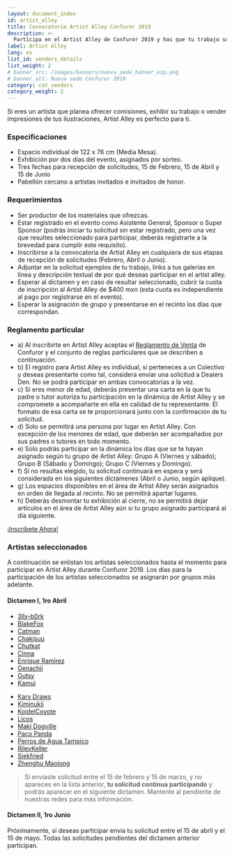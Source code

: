 ```yaml
---
layout: document_index
id: artist_alley
title: Convocatoria Artist Alley Confuror 2019
description: >-
  Participa en el Artist Alley de Confuror 2019 y has que tu trabajo se conozca. Más detalles aquí.
label: Artist Alley
lang: es
list_id: vendors_details
list_weight: 2
# banner_src: /images/banners/nueva_sede_banner_esp.png
# banner_alt: Nueva sede Confuror 2019
category: cat_vendors
category_weight: 2
---
```


Si eres un artista que planea ofrecer comisiones, exhibir su trabajo o vender impresiones de tus ilustraciones, Artist Alley es perfecto para ti.

### Especificaciones

- Espacio individual de 122 x 76 cm (Media Mesa).
- Exhibición por dos días del evento, asignados por sorteo.
- Tres fechas para recepción de solicitudes, 15 de Febrero, 15 de Abril y 15 de Junio
- Pabellón cercano a artistas invitados e invitados de honor.

### Requerimientos

- Ser productor de los materiales que ofrezcas.
- Estar registrado en el evento como Asistente General, Sponsor o Super Sponsor (podrás iniciar tu solicitud sin estar registrado, pero una vez que resultes seleccionado para participar, deberás registrarte a la brevedad para cumplir este requisito).
- Inscribirse a la convocatoria de Artist Alley en cualquiera de sus etapas de recepción de solicitudes (Febrero, Abril o Junio).
- Adjuntar en la solicitud ejemplos de tu trabajo, links a tus galerías en línea y descripción textual de por qué deseas participar en el artist alley.
- Esperar al dictamen y en caso de resultar seleccionado, cubrir la cuota de inscripción al Artist Alley de $400 mxn (esta cuota es independiente al pago por registrarse en el evento).
- Esperar la asignación de grupo y presentarse en el recinto los días que correspondan.

### Reglamento particular
- a) Al inscribirte en Artist Alley aceptas el [Reglamento de Venta](/es/acerca_de/ventas/) de Confuror y el conjunto de reglas particulares que se describen a continuación.
- b) El registro para Artist Alley es individual, si perteneces a un Colectivo y deseas presentarte como tal, considera enviar una solicitud a Dealers Den. No se podrá participar en ambas convocatorias a la vez.
- c) Si eres menor de edad, deberás presentar una carta en la que tu padre o tutor autoriza tu participación en la dinámica de Artist Alley y se compromete a acompañarte en ella en calidad de tu representante. El formato de esa carta se te proporcionará junto con la confirmación de tu solicitud.
- d) Solo se permitirá una persona por lugar en Artist Alley. Con excepción de los menores de edad, que deberán ser acompañados por sus padres o tutores en todo momento.
- e) Solo podrás participar en la dinámica los días que se te hayan asignado según tu grupo de Artist Alley: Grupo A (Viernes y sábado); Grupo B (Sábado y Domingo); Grupo C (Viernes y Domingo).
- f) Si no resultas elegido, tu solicitud continuará en espera y será considerada en los siguientes dictámenes (Abril o Junio, según aplique).
- g) Los espacios disponibles en el área de Artist Alley serán asignados en orden de llegada al recinto. No se permitirá apartar lugares.
- h) Deberás desmontar tu exhibición al cierre, no se permitirá dejar artículos en el área de Artist Alley aún si tu grupo asignado participará al día siguiente.

<div class="container text-center">
  <div class="row">
    <div class="col-12">
      <a href="https://goo.gl/forms/pL9ljn3EK652O8VH2" class="btn btn-primary btn-block">¡Inscríbete Ahora!</a>
    </div>
  </div>
</div>

### Artistas seleccionados

A continuación se enlistan los artistas seleccionados hasta el momento para participar en Artist Alley durante Confuror 2019. Los días para la participación de los artistas seleccionados se asignarán por grupos más adelante.

#### Dictamen I, 1ro Abril

<div class="row">
  <div class="col-md-6">
    <ul>
      <li><a href="https://www.furaffinity.net/user/3lly-b0rk/" target="_blank">3lly-b0rk</a></li>
      <li><a href="http://www.furaffinity.net/user/blakefox/" target="_blank">BlakeFox</a></li>
      <li><a href="https://www.instagram.com/cat_man09/" target="_blank">Catman</a></li>
      <li><a href="https://twitter.com/Chakisuu" target="_blank">Chakisuu</a></li>
      <li><a href="http://www.furaffinity.net/user/chutkat/" target="_blank">Chutkat</a></li>
      <li><a href="https://www.facebook.com/FloffoCinna/" target="_blank">Cinna</a></li>
      <li><a href="https://twitter.com/drawsenrique" target="_blank">Enrique Ramírez</a></li>
      <li><a href="http://www.furaffinity.net/user/genachiiku/" target="_blank">Genachii</a></li>
      <li><a href="https://www.furaffinity.net/user/9utsy/" target="_blank">Gutsy</a></li>
      <li><a href="https://www.furaffinity.net/user/kamui-shirow/" target="_blank">Kamui</a></li>
    </ul>
  </div>
  <div class="col-md-6">
    <ul>
      <li><a href="https://twitter.com/karydraws" target="_blank">Kary Draws</a></li>
      <li><a href="https://twitter.com/Kiminukii" target="_blank">Kiminukii</a></li>
      <li><a href="https://twitter.com/KoidelCoyote" target="_blank">KoidelCoyote</a></li>
      <li><a href="https://licographics.com/" target="_blank">Licos</a></li>
      <li><a href="http://www.furaffinity.net/user/rookiebear/" target="_blank">Maki Dogville</a></li>
      <li><a href="http://www.furaffinity.net/user/pacopanda/" target="_blank">Paco Panda</a></li>
      <li><a href="http://www.furaffinity.net/user/almagiczora/" target="_blank">Perros de Agua Tampico</a></li>
      <li><a href="https://twitter.com/Rileykeller_art" target="_blank">RileyKeller</a></li>
      <li><a href="http://www.furaffinity.net/user/siekfried/" target="_blank">Siekfried</a></li>
      <li><a href="http://www.furaffinity.net/user/zhenghu/" target="_blank">Zhenghu Maolong</a></li>
    </ul>
  </div>
</div>

> Si enviaste solicitud entre el 15 de febrero y 15 de marzo, y no apareces en la lista anterior, **tu solicitud continua participando** y podrás aparecer en el siguiente dictamen. Mantente al pendiente de nuestras redes para más información.

#### Dictamen II, 1ro Junio

Próximamente, sí deseas participar envía tu solicitud entre el 15 de abril y el 15 de mayo. Todas las solicitudes pendientes del dictamen anterior participan.
